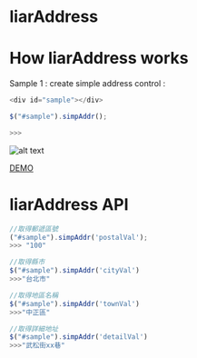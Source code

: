 liarAddress
===========



How liarAddress works
==========

Sample 1 : create simple address control : 

```javascript
<div id="sample"></div>

$("#sample").simpAddr();

>>> 
```
![alt text](https://dl.dropboxusercontent.com/u/23971112/github/liaraddress.jpg "Title")

[DEMO](http://jsbin.com/momawo/1/)


liarAddress  API
==========
```javascript
//取得郵遞區號
("#sample").simpAddr('postalVal');
>>> "100"

//取得縣市
$("#sample").simpAddr('cityVal')
>>>"台北市"

//取得地區名稱
$("#sample").simpAddr('townVal')
>>>"中正區"

//取得詳細地址
$("#sample").simpAddr('detailVal')
>>>"武松街xx巷"
```


